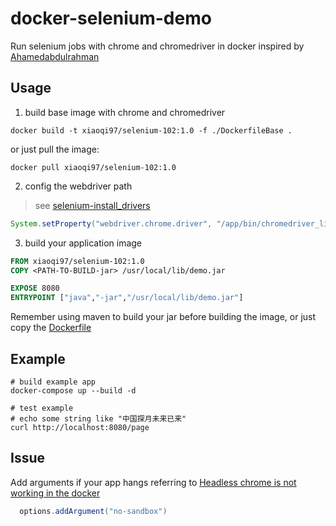 # docker-selenium-demo

Run selenium jobs with chrome and chromedriver in docker inspired by [Ahamedabdulrahman](https://medium.com/@ahamedabdulrahman/dockerize-selenium-java-project-and-run-selenium-scripts-within-docker-container-c2603d1bac3f)

## Usage

1. build base image with chrome and chromedriver

```shell
docker build -t xiaoqi97/selenium-102:1.0 -f ./DockerfileBase .
```

or just pull the image:

```shell
docker pull xiaoqi97/selenium-102:1.0
```

2. config the webdriver path

> see [selenium-install_drivers](https://www.selenium.dev/documentation/webdriver/getting_started/install_drivers/#3-hard-coded-location)

```java
System.setProperty("webdriver.chrome.driver", "/app/bin/chromedriver_linux64_102.0.5005.27");
```

3. build your application image

```Dockerfile
FROM xiaoqi97/selenium-102:1.0
COPY <PATH-TO-BUILD-jar> /usr/local/lib/demo.jar

EXPOSE 8080
ENTRYPOINT ["java","-jar","/usr/local/lib/demo.jar"]
```

Remember using maven to build your jar before building the image,
or just copy the [Dockerfile](./Dockerfile)

## Example

```shell
# build example app
docker-compose up --build -d

# test example
# echo some string like "中国探月未来已来"
curl http://localhost:8080/page
```

## Issue

Add arguments if your app hangs referring to [Headless chrome is not working in the docker](https://github.com/SeleniumHQ/docker-selenium/issues/520)

```java
  options.addArgument("no-sandbox")
```

